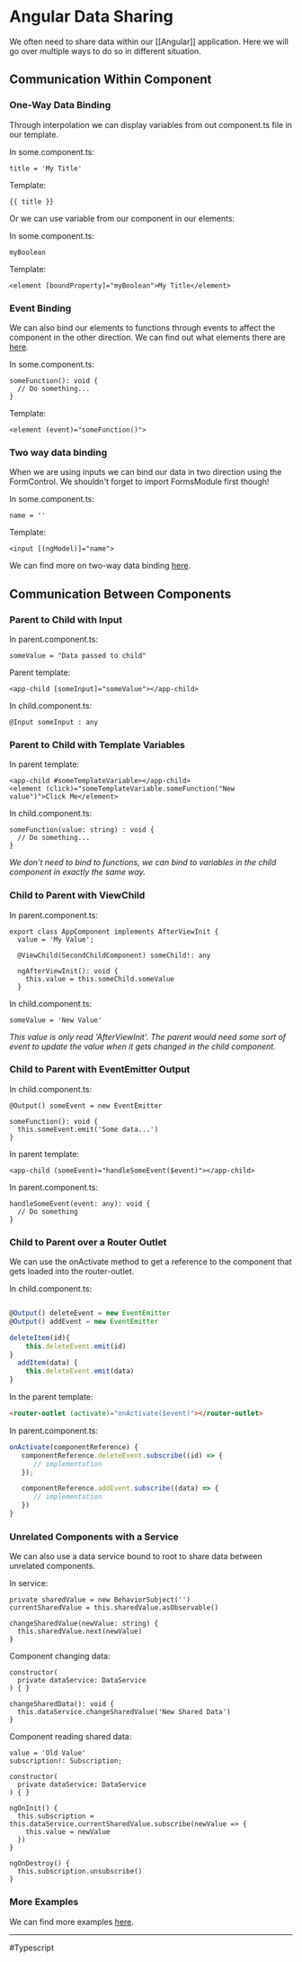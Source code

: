 # Angular Data Sharing
We often need to share data within our [[Angular]] application. Here we will go over multiple ways to do so in different situation.

## Communication Within Component
### One-Way Data Binding
Through interpolation we can display variables from out component.ts file in our template.

In some.component.ts:

```
title = 'My Title'
```

Template:

```
{{ title }}
```

Or we can use variable from our component in our elements:

In some.component.ts:

```
myBoolean
```

Template:

```
<element [boundProperty]="myBoolean">My Title</element>
```

### Event Binding
We can also bind our elements to functions through events to affect the component in the other direction. We can find out what elements there are [here](https://www.w3schools.com/jsref/dom_obj_event.asp).

In some.component.ts:

```
someFunction(): void {
  // Do something...
}
```

Template:

```
<element (event)="someFunction()">
```

### Two way data binding
When we are using inputs we can bind our data in two direction using the FormControl. We shouldn't forget to import FormsModule first though!

In some.component.ts:

```
name = ''
```

Template:

```
<input [(ngModel)]="name">
```

We can find more on two-way data binding [here](https://angular.io/guide/two-way-binding).

## Communication Between Components
### Parent to Child with Input
In parent.component.ts:

```
someValue = "Data passed to child"
```

Parent template:

```
<app-child [someInput]="someValue"></app-child>
```

In child.component.ts:

```
@Input someInput : any
```

### Parent to Child with Template Variables
In parent template:

```
<app-child #someTemplateVariable></app-child>
<element (click)="someTemplateVariable.someFunction("New value")">Click Me</element>
```

In child.component.ts:

```
someFunction(value: string) : void {
  // Do something...
}
```

_We don't need to bind to functions, we can bind to variables in the child component in exactly the same way._

### Child to Parent with ViewChild
In parent.component.ts:

```
export class AppComponent implements AfterViewInit {
  value = 'My Value';

  @ViewChild(SecondChildComponent) someChild!: any

  ngAfterViewInit(): void {
    this.value = this.someChild.someValue
  }
```

In child.component.ts:

```
someValue = 'New Value'
```

_This value is only read 'AfterViewInit'. The parent would need some sort of event to update the value when it gets changed in the child component._

### Child to Parent with EventEmitter Output
In child.component.ts:

```
@Output() someEvent = new EventEmitter

someFunction(): void {
  this.someEvent.emit('Some data...')
}
```

In parent template:

```
<app-child (someEvent)="handleSomeEvent($event)"></app-child>
```

In parent.component.ts:

```
handleSomeEvent(event: any): void {
  // Do something
}
```

### Child to Parent over a Router Outlet
We can use the onActivate method to get a reference to the component that gets loaded into the router-outlet.

In child.component.ts:

```typescript

@Output() deleteEvent = new EventEmitter
@Output() addEvent = new EventEmitter

deleteItem(id){
    this.deleteEvent.emit(id)
}
  addItem(data) {
    this.deleteEvent.emit(data)
}

```

In the parent template:

```html
<router-outlet (activate)="onActivate($event)"></router-outlet>
```

In parent.component.ts:

```typescript
onActivate(componentReference) {
   componentReference.deleteEvent.subscribe((id) => {
      // implementation
   });

   componentReference.addEvent.subscribe((data) => {
      // implementation
   })
}
```

### Unrelated Components with a Service
We can also use a data service bound to root to share data between unrelated components.

In service:

```
private sharedValue = new BehaviorSubject('')
currentSharedValue = this.sharedValue.asObservable()

changeSharedValue(newValue: string) {
  this.sharedValue.next(newValue)
}
```

Component changing data:

```
constructor(
  private dataService: DataService
) { }

changeSharedData(): void {
  this.dataService.changeSharedValue('New Shared Data')
}
```

Component reading shared data:

```
value = 'Old Value'
subscription!: Subscription;

constructor(
  private dataService: DataService
) { }

ngOnInit() {
  this.subscription = this.dataService.currentSharedValue.subscribe(newValue => {
    this.value = newValue
  })
}

ngOnDestroy() {
  this.subscription.unsubscribe()
}
```

### More Examples
We can find more examples [here](https://fireship.io/lessons/sharing-data-between-angular-components-four-methods/).


---
#Typescript 